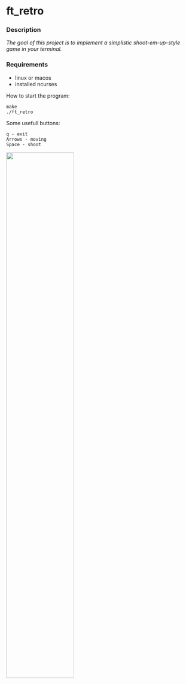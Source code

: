 # ft_retro

### Description

*The goal of this project is to implement a simplistic shoot-em-up-style game in your terminal.*

### Requirements
- linux or macos
- installed ncurses

How to start the program:
```
make
./ft_retro
```

Some usefull buttons:
```
q - exit
Arrows - moving
Space - shoot
```
<img align="left"  src="https://github.com/omiroshn/RTv1/blob/master/img/img.png" width="60%" />